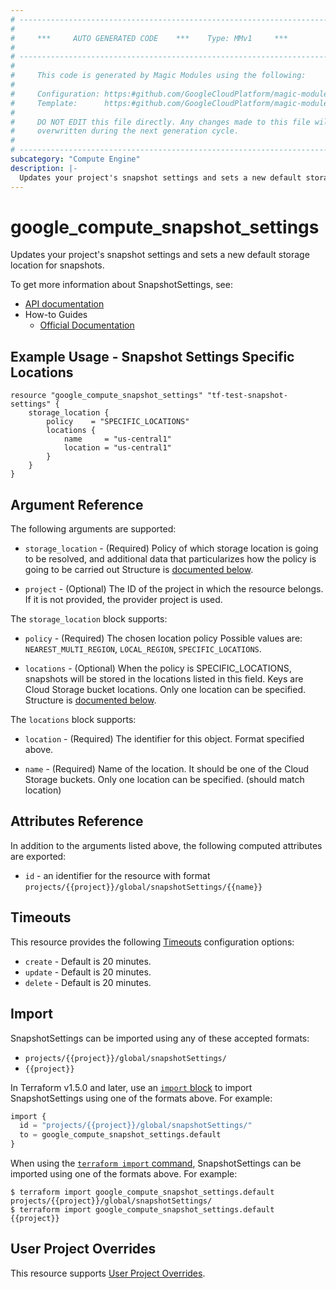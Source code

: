 ```yaml
---
# ----------------------------------------------------------------------------
#
#     ***     AUTO GENERATED CODE    ***    Type: MMv1     ***
#
# ----------------------------------------------------------------------------
#
#     This code is generated by Magic Modules using the following:
#
#     Configuration: https:#github.com/GoogleCloudPlatform/magic-modules/tree/main/mmv1/products/compute/SnapshotSettings.yaml
#     Template:      https:#github.com/GoogleCloudPlatform/magic-modules/tree/main/mmv1/templates/terraform/resource.html.markdown.tmpl
#
#     DO NOT EDIT this file directly. Any changes made to this file will be
#     overwritten during the next generation cycle.
#
# ----------------------------------------------------------------------------
subcategory: "Compute Engine"
description: |-
  Updates your project's snapshot settings and sets a new default storage location for snapshots.
---
```


# google_compute_snapshot_settings

Updates your project's snapshot settings and sets a new default storage location for snapshots.


To get more information about SnapshotSettings, see:

* [API documentation](https://cloud.google.com/compute/docs/reference/rest/v1/snapshotSettings)
* How-to Guides
    * [Official Documentation](https://cloud.google.com/compute/docs/disks/snapshot-settings#snapshot_settings_how_to_update)

## Example Usage - Snapshot Settings Specific Locations


```hcl
resource "google_compute_snapshot_settings" "tf-test-snapshot-settings" {
    storage_location {
        policy    = "SPECIFIC_LOCATIONS"
        locations {
            name     = "us-central1"
            location = "us-central1"
        }
    }
}
```

## Argument Reference

The following arguments are supported:


* `storage_location` -
  (Required)
  Policy of which storage location is going to be resolved, and additional data
  that particularizes how the policy is going to be carried out
  Structure is [documented below](#nested_storage_location).


* `project` - (Optional) The ID of the project in which the resource belongs.
    If it is not provided, the provider project is used.



<a name="nested_storage_location"></a>The `storage_location` block supports:

* `policy` -
  (Required)
  The chosen location policy
  Possible values are: `NEAREST_MULTI_REGION`, `LOCAL_REGION`, `SPECIFIC_LOCATIONS`.

* `locations` -
  (Optional)
  When the policy is SPECIFIC_LOCATIONS, snapshots will be stored in the
  locations listed in this field. Keys are Cloud Storage bucket locations.
  Only one location can be specified.
  Structure is [documented below](#nested_storage_location_locations).


<a name="nested_storage_location_locations"></a>The `locations` block supports:

* `location` - (Required) The identifier for this object. Format specified above.

* `name` -
  (Required)
  Name of the location. It should be one of the Cloud Storage buckets.
  Only one location can be specified. (should match location)

## Attributes Reference

In addition to the arguments listed above, the following computed attributes are exported:

* `id` - an identifier for the resource with format `projects/{{project}}/global/snapshotSettings/{{name}}`


## Timeouts

This resource provides the following
[Timeouts](https://developer.hashicorp.com/terraform/plugin/sdkv2/resources/retries-and-customizable-timeouts) configuration options:

- `create` - Default is 20 minutes.
- `update` - Default is 20 minutes.
- `delete` - Default is 20 minutes.

## Import


SnapshotSettings can be imported using any of these accepted formats:

* `projects/{{project}}/global/snapshotSettings/`
* `{{project}}`


In Terraform v1.5.0 and later, use an [`import` block](https://developer.hashicorp.com/terraform/language/import) to import SnapshotSettings using one of the formats above. For example:

```tf
import {
  id = "projects/{{project}}/global/snapshotSettings/"
  to = google_compute_snapshot_settings.default
}
```

When using the [`terraform import` command](https://developer.hashicorp.com/terraform/cli/commands/import), SnapshotSettings can be imported using one of the formats above. For example:

```
$ terraform import google_compute_snapshot_settings.default projects/{{project}}/global/snapshotSettings/
$ terraform import google_compute_snapshot_settings.default {{project}}
```

## User Project Overrides

This resource supports [User Project Overrides](https://registry.terraform.io/providers/hashicorp/google/latest/docs/guides/provider_reference#user_project_override).
